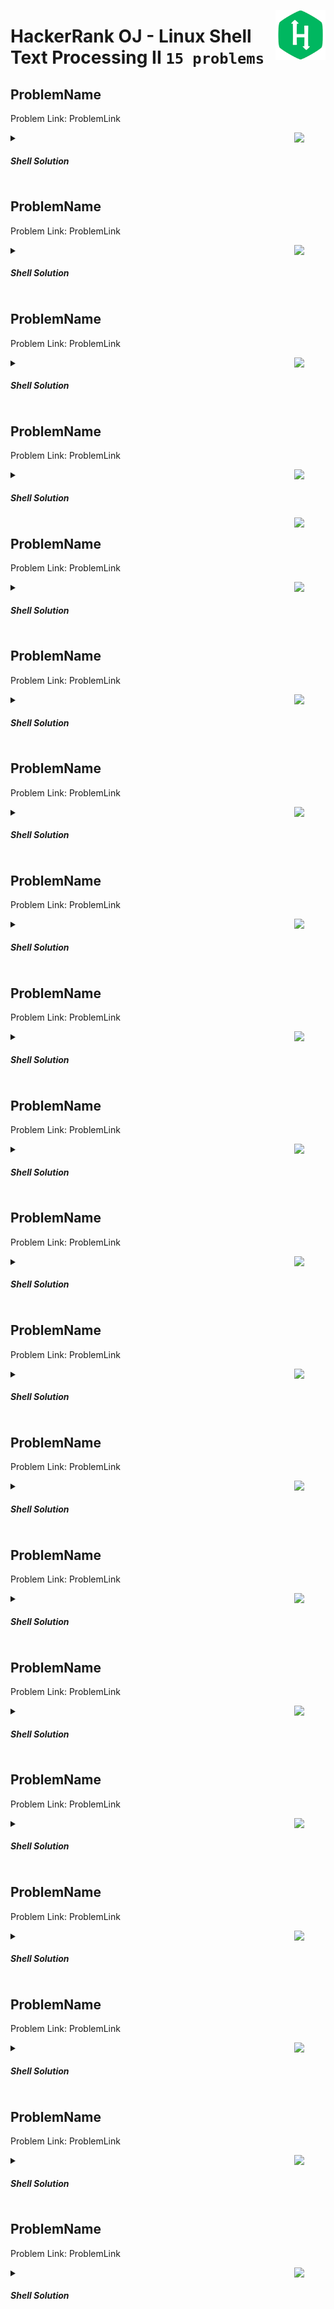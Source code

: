 <a href="/level-1/hackerrank/python/solutions/text-processing-II.md"><img align="right" width="80" src="/logos/hackerrank.png"></img></a>

# HackerRank OJ - Linux Shell <br> Text Processing II `15 problems`

## ProblemName
Problem Link: ProblemLink

<a href="/level-1/hackerrank/linux-shell/solutions/text-processing-II.md"><img align="right" width="50" src="https://github.com/cs-MohamedAyman/cs-MohamedAyman/blob/main/repos-logos/shell.png"></img></a>
<details>
    <summary><h5>Shell Solution</h5></summary>

```shell

```

</details>

## ProblemName
Problem Link: ProblemLink

<a href="/level-1/hackerrank/linux-shell/solutions/text-processing-II.md"><img align="right" width="50" src="https://github.com/cs-MohamedAyman/cs-MohamedAyman/blob/main/repos-logos/shell.png"></img></a>
<details>
    <summary><h5>Shell Solution</h5></summary>

```shell

```

</details>

## ProblemName
Problem Link: ProblemLink

<a href="/level-1/hackerrank/linux-shell/solutions/text-processing-II.md"><img align="right" width="50" src="https://github.com/cs-MohamedAyman/cs-MohamedAyman/blob/main/repos-logos/shell.png"></img></a>
<details>
    <summary><h5>Shell Solution</h5></summary>

```shell

```

</details>

## ProblemName
Problem Link: ProblemLink

<a href="/level-1/hackerrank/linux-shell/solutions/text-processing-II.md"><img align="right" width="50" src="https://github.com/cs-MohamedAyman/cs-MohamedAyman/blob/main/repos-logos/shell.png"></img></a>
<details>
    <summary><h5>Shell Solution</h5></summary>

```shell

```

</details>
<a href="/level-1/hackerrank/linux-shell/solutions/text-processing-II.md"><img align="right" width="50" src="https://github.com/cs-MohamedAyman/cs-MohamedAyman/blob/main/repos-logos/cpp.png"></img></a>

## ProblemName
Problem Link: ProblemLink

<a href="/level-1/hackerrank/linux-shell/solutions/text-processing-II.md"><img align="right" width="50" src="https://github.com/cs-MohamedAyman/cs-MohamedAyman/blob/main/repos-logos/shell.png"></img></a>
<details>
    <summary><h5>Shell Solution</h5></summary>

```shell

```

</details>

## ProblemName
Problem Link: ProblemLink

<a href="/level-1/hackerrank/linux-shell/solutions/text-processing-II.md"><img align="right" width="50" src="https://github.com/cs-MohamedAyman/cs-MohamedAyman/blob/main/repos-logos/shell.png"></img></a>
<details>
    <summary><h5>Shell Solution</h5></summary>

```shell

```

</details>

## ProblemName
Problem Link: ProblemLink

<a href="/level-1/hackerrank/linux-shell/solutions/text-processing-II.md"><img align="right" width="50" src="https://github.com/cs-MohamedAyman/cs-MohamedAyman/blob/main/repos-logos/shell.png"></img></a>
<details>
    <summary><h5>Shell Solution</h5></summary>

```shell

```

</details>

## ProblemName
Problem Link: ProblemLink

<a href="/level-1/hackerrank/linux-shell/solutions/text-processing-II.md"><img align="right" width="50" src="https://github.com/cs-MohamedAyman/cs-MohamedAyman/blob/main/repos-logos/shell.png"></img></a>
<details>
    <summary><h5>Shell Solution</h5></summary>

```shell

```

</details>

## ProblemName
Problem Link: ProblemLink

<a href="/level-1/hackerrank/linux-shell/solutions/text-processing-II.md"><img align="right" width="50" src="https://github.com/cs-MohamedAyman/cs-MohamedAyman/blob/main/repos-logos/shell.png"></img></a>
<details>
    <summary><h5>Shell Solution</h5></summary>

```shell

```

</details>

## ProblemName
Problem Link: ProblemLink

<a href="/level-1/hackerrank/linux-shell/solutions/text-processing-II.md"><img align="right" width="50" src="https://github.com/cs-MohamedAyman/cs-MohamedAyman/blob/main/repos-logos/shell.png"></img></a>
<details>
    <summary><h5>Shell Solution</h5></summary>

```shell

```

</details>

## ProblemName
Problem Link: ProblemLink

<a href="/level-1/hackerrank/linux-shell/solutions/text-processing-II.md"><img align="right" width="50" src="https://github.com/cs-MohamedAyman/cs-MohamedAyman/blob/main/repos-logos/shell.png"></img></a>
<details>
    <summary><h5>Shell Solution</h5></summary>

```shell

```

</details>

## ProblemName
Problem Link: ProblemLink

<a href="/level-1/hackerrank/linux-shell/solutions/text-processing-II.md"><img align="right" width="50" src="https://github.com/cs-MohamedAyman/cs-MohamedAyman/blob/main/repos-logos/shell.png"></img></a>
<details>
    <summary><h5>Shell Solution</h5></summary>

```shell

```

</details>

## ProblemName
Problem Link: ProblemLink

<a href="/level-1/hackerrank/linux-shell/solutions/text-processing-II.md"><img align="right" width="50" src="https://github.com/cs-MohamedAyman/cs-MohamedAyman/blob/main/repos-logos/shell.png"></img></a>
<details>
    <summary><h5>Shell Solution</h5></summary>

```shell

```

</details>

## ProblemName
Problem Link: ProblemLink

<a href="/level-1/hackerrank/linux-shell/solutions/text-processing-II.md"><img align="right" width="50" src="https://github.com/cs-MohamedAyman/cs-MohamedAyman/blob/main/repos-logos/shell.png"></img></a>
<details>
    <summary><h5>Shell Solution</h5></summary>

```shell

```

</details>

## ProblemName
Problem Link: ProblemLink

<a href="/level-1/hackerrank/linux-shell/solutions/text-processing-II.md"><img align="right" width="50" src="https://github.com/cs-MohamedAyman/cs-MohamedAyman/blob/main/repos-logos/shell.png"></img></a>
<details>
    <summary><h5>Shell Solution</h5></summary>

```shell

```

</details>

## ProblemName
Problem Link: ProblemLink

<a href="/level-1/hackerrank/linux-shell/solutions/text-processing-II.md"><img align="right" width="50" src="https://github.com/cs-MohamedAyman/cs-MohamedAyman/blob/main/repos-logos/shell.png"></img></a>
<details>
    <summary><h5>Shell Solution</h5></summary>

```shell

```

</details>

## ProblemName
Problem Link: ProblemLink

<a href="/level-1/hackerrank/linux-shell/solutions/text-processing-II.md"><img align="right" width="50" src="https://github.com/cs-MohamedAyman/cs-MohamedAyman/blob/main/repos-logos/shell.png"></img></a>
<details>
    <summary><h5>Shell Solution</h5></summary>

```shell

```

</details>

## ProblemName
Problem Link: ProblemLink

<a href="/level-1/hackerrank/linux-shell/solutions/text-processing-II.md"><img align="right" width="50" src="https://github.com/cs-MohamedAyman/cs-MohamedAyman/blob/main/repos-logos/shell.png"></img></a>
<details>
    <summary><h5>Shell Solution</h5></summary>

```shell

```

</details>

## ProblemName
Problem Link: ProblemLink

<a href="/level-1/hackerrank/linux-shell/solutions/text-processing-II.md"><img align="right" width="50" src="https://github.com/cs-MohamedAyman/cs-MohamedAyman/blob/main/repos-logos/shell.png"></img></a>
<details>
    <summary><h5>Shell Solution</h5></summary>

```shell

```

</details>

## ProblemName
Problem Link: ProblemLink

<a href="/level-1/hackerrank/linux-shell/solutions/text-processing-II.md"><img align="right" width="50" src="https://github.com/cs-MohamedAyman/cs-MohamedAyman/blob/main/repos-logos/shell.png"></img></a>
<details>
    <summary><h5>Shell Solution</h5></summary>

```shell

```

</details>
